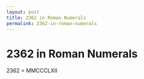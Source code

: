 ```yaml
---
layout: post
title: 2362 in Roman Numerals
permalink: 2362-in-roman-numerals
---
```


# 2362 in Roman Numerals

2362 = MMCCCLXII

